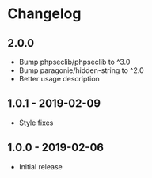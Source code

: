 # Changelog

## 2.0.0
- Bump phpseclib/phpseclib to ^3.0
- Bump paragonie/hidden-string to ^2.0
- Better usage description

## 1.0.1 - 2019-02-09
- Style fixes

## 1.0.0 - 2019-02-06
- Initial release
